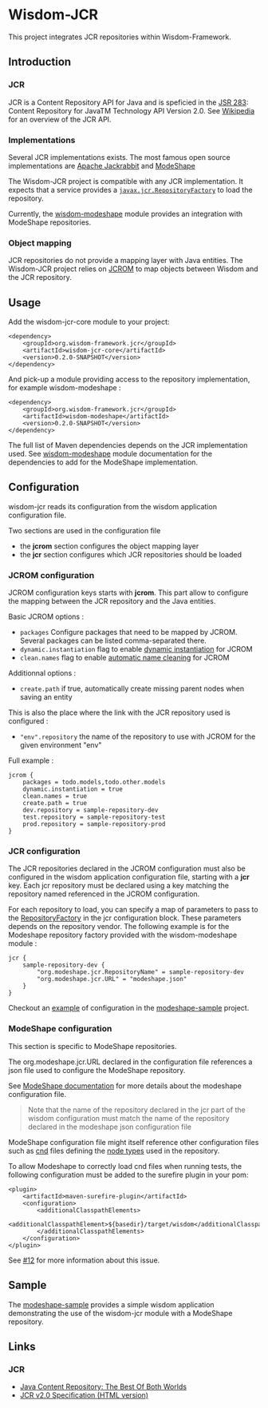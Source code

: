 # Wisdom-JCR

This project integrates JCR repositories within Wisdom-Framework.

## Introduction

### JCR

JCR is a Content Repository API for Java and is speficied in the [JSR 283](https://jcp.org/en/jsr/detail?id=283): Content Repository for JavaTM Technology API Version 2.0. See [Wikipedia](http://en.wikipedia.org/wiki/Content_repository_API_for_Java) for an overview of the JCR API.

### Implementations

Several JCR implementations exists. The most famous open source implementations are [Apache Jackrabbit](http://jackrabbit.apache.org/jcr/index.html) and [ModeShape](http://modeshape.jboss.org)

The Wisdom-JCR project is compatible with any JCR implementation. It expects that a service provides a [`javax.jcr.RepositoryFactory`](http://www.day.com/maven/jsr170/javadocs/jcr-2.0/javax/jcr/RepositoryFactory.html) to load the repository.

Currently, the [wisdom-modeshape](https://github.com/wisdom-framework/wisdom-jcr/tree/master/wisdom-modeshape) module provides an integration with ModeShape repositories.

### Object mapping

JCR repositories do not provide a mapping layer with Java entities. The Wisdom-JCR project relies on [JCROM](https://code.google.com/p/jcrom/) to map objects between Wisdom and the JCR repository.

## Usage

Add the wisdom-jcr-core module to your project:
````
<dependency>
    <groupId>org.wisdom-framework.jcr</groupId>
    <artifactId>wisdom-jcr-core</artifactId>
    <version>0.2.0-SNAPSHOT</version>
</dependency>
````

And pick-up a module providing access to the repository implementation, for example wisdom-modeshape :

````
<dependency>
    <groupId>org.wisdom-framework.jcr</groupId>
    <artifactId>wisdom-modeshape</artifactId>
    <version>0.2.0-SNAPSHOT</version>
</dependency>
````

The full list of Maven dependencies depends on the JCR implementation used. See [wisdom-modeshape](https://github.com/wisdom-framework/wisdom-jcr/tree/master/wisdom-modeshape) module documentation for the dependencies to add for the ModeShape implementation.


## Configuration

wisdom-jcr reads its configuration from the wisdom application configuration file.

Two sections are used in the configuration file

  - the **jcrom** section configures the object mapping layer
  - the **jcr** section configures which JCR repositories should be loaded

### JCROM configuration

JCROM configuration keys starts with **jcrom**. This part allow to configure the mapping between the JCR repository and the Java entities.

Basic JCROM options :

  - ```packages``` Configure packages that need to be mapped by JCROM. Several packages can be listed comma-separated there.
  - ```dynamic.instantiation``` flag to enable [dynamic instantiation](https://code.google.com/p/jcrom/wiki/DynamicInstantiation) for JCROM
  - ```clean.names``` flag to enable [automatic name cleaning](http://jcrom.googlecode.com/svn/branches/2.0.0/jcrom/apidocs/org/jcrom/Jcrom.html#Jcrom(boolean)) for JCROM 
  

Additionnal options :

  - ```create.path``` if true, automatically create missing parent nodes when saving an entity 

This is also the place where the link with the JCR repository used is configured :

  - ```"env".repository``` the name of the repository to use with JCROM for the given environment "env"

Full example :

```
jcrom {
    packages = todo.models,todo.other.models
    dynamic.instantiation = true
    clean.names = true
    create.path = true
    dev.repository = sample-repository-dev
    test.repository = sample-repository-test
    prod.repository = sample-repository-prod
}
```

### JCR configuration

The JCR repositories declared in the JCROM configuration must also be configured in the wisdom application configuration file, starting with a **jcr** key. Each jcr repository must be declared using a key matching the repository named referenced in the JCROM configuration.

For each repository to load, you can specify a map of parameters to pass to the [RepositoryFactory](http://www.day.com/maven/jsr170/javadocs/jcr-2.0/javax/jcr/RepositoryFactory.html) in the jcr configuration block. These parameters depends on the repository vendor. The following example is for the Modeshape repository factory provided with the wisdom-modeshape module :

```
jcr {
    sample-repository-dev {
        "org.modeshape.jcr.RepositoryName" = sample-repository-dev
        "org.modeshape.jcr.URL" = "modeshape.json"
    }
}
```

Checkout an [example](https://github.com/wisdom-framework/wisdom-jcr/blob/master/modeshape-sample/src/main/configuration/application.conf) of configuration in the [modeshape-sample](https://github.com/wisdom-framework/wisdom-jcr/tree/master/modeshape-sample) project.

### ModeShape configuration

This section is specific to ModeShape repositories.

The org.modeshape.jcr.URL declared in the configuration file references a json file used to configure the ModeShape repository.

See [ModeShape documentation](https://docs.jboss.org/author/display/MODE/ModeShape+in+Java+applications#ModeShapeinJavaapplications-ModeShaperepositoryconfigurationfiles) for more details about the modeshape configuration file.

> Note that the name of the repository declared in the jcr part of the wisdom configuration must match the name of the repository declared in the modeshape json configuration file

ModeShape configuration file might itself reference other configuration files such as [cnd](https://docs.jboss.org/author/display/MODE/Registering+custom+node+types) files defining the [node types](https://docs.jboss.org/author/display/MODE/Defining+custom+node+types) used in the repository.

To allow Modeshape to correctly load cnd files when running tests, the following configuration must be added to the surefire plugin in your pom:

````
<plugin>    
    <artifactId>maven-surefire-plugin</artifactId>
    <configuration>
        <additionalClasspathElements>
            <additionalClasspathElement>${basedir}/target/wisdom</additionalClasspathElement>
        </additionalClasspathElements>
    </configuration>
</plugin>
````

See [#12](https://github.com/wisdom-framework/wisdom-jcr/issues/12) for more information about this issue.

## Sample

The [modeshape-sample](https://github.com/wisdom-framework/wisdom-jcr/tree/master/modeshape-sample) provides a simple wisdom application demonstrating the use of the wisdom-jcr module with a ModeShape repository.

## Links

### JCR

  - [Java Content Repository: The Best Of Both Worlds](http://java.dzone.com/articles/java-content-repository-best)
  - [JCR v2.0 Specification (HTML version)](http://www.day.com/specs/jcr/2.0/)
